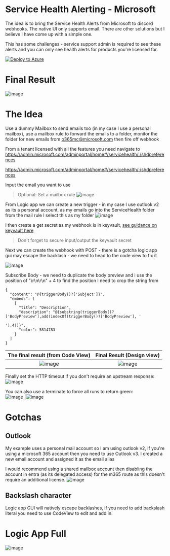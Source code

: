 # Service Health Alerting - Microsoft

The idea is to bring the Service Health Alerts from Microsoft to discord webhooks. The native UI only supports email. There are other solutions but I believe I have come up with a simple one.    

This has some challenges - service support admin is required to see these alerts and you can only see health alerts for products you're licensed for.

[![Deploy to Azure](https://aka.ms/deploytoazurebutton)](https://portal.azure.com/#create/Microsoft.Template/uri/https%3A%2F%2Fraw.githubusercontent.com%2Fjkerai1%2FLogicApps2DiscordWebhook%2Frefs%2Fheads%2Fmain%2FMicrosoftServiceHealthAlerts%2Fazuredeploy.json)

# Final Result  

![image](https://github.com/user-attachments/assets/fa36c5cc-024d-4630-922d-ed2499ef37cf)

# The Idea

Use a dummy Mailbox to send emails too (in my case I use a personal mailbox), use a mailbox rule to forward the emails to a folder, monitor the folder for new emails from o365mc@microsoft.com then fire off webhook   

From a tenant licensed with all the features you need navigate to https://admin.microsoft.com/adminportal/home#/servicehealth/:/shdpreferences

https://admin.microsoft.com/adminportal/home#/servicehealth/:/shdpreferences

Input the email you want to use  

> Optional: Set a mailbox rule ![image](https://github.com/user-attachments/assets/f9640c4c-a1c9-4b37-a561-5e96bfbe14db)

From Logic app we can create a new trigger - in my case I use outlook v2 as its a personal account, as my emails go into the ServiceHealth folder from the mail rule I select this as my folder
![image](https://github.com/user-attachments/assets/d6c293d3-8f90-43d3-8990-8e90a6840d2b)

I then create a get secret as my webhook is in keyvault, [see guidance on keyvault here](https://github.com/jkerai1/LogicApps2DiscordWebhook/tree/main?tab=readme-ov-file#store-webhooks-in-keyvault)
> Don't forget to secure input/output the keyvault secret

Next we can create the webhook with POST - there is a gotcha logic app gui may escape the backlash - we need to head to the code view to fix it

![image](https://github.com/user-attachments/assets/d321f470-7915-49fa-8427-a3a78d46fb6f)

Subscribe Body - we need to duplicate the body preview and i use the position of "\r\n\r\n" + 4 to find the position I need to crop the string from  
```
{
  "content": "@{triggerBody()?['Subject']}",
  "embeds": [
    {
      "title": "Description",
      "description": "@{substring(triggerBody()?['BodyPreview'],add(indexOf(triggerBody()?['BodyPreview'], '

'),4))}",
      "color": 5814783
    }
  ]
}
```
The final result (from Code View)| Final Result (Design view)
:-------------------------:|:-------------------------:
![image](https://github.com/user-attachments/assets/6b9f6f70-8c46-4360-a16a-6f9bbe4e195f)|![image](https://github.com/user-attachments/assets/ecd67164-8a2c-48e8-9cbb-b955b7cde937)

Finally set the HTTP timeout if you don't require an upstream response:
![image](https://github.com/user-attachments/assets/d0190afc-04d2-42f9-bacb-6b651a93543a)

You can also use a terminate to force all runs to return green:  
![image](https://github.com/user-attachments/assets/b3fce2f8-487c-472d-89c3-48172bd05a35) |![image](https://github.com/user-attachments/assets/e93946b1-4d9b-4942-b3bb-6b805816714c)


# Gotchas

## Outlook
My example uses a personal mail account so I am using outlook v2, if you're using a microsoft 365 account then you need to use Outlook v3. I created a new email account and assigned it as the email alias  

I would recommend using a shared mailbox account then disabling the account in entra (as its delegated access) for the m365 route as this doesn't require an additional license.
![image](https://github.com/user-attachments/assets/90661a0f-1471-4f1a-8244-4ae5abada9fd)

## Backslash character
Logic app GUI will natively escape backlashes, if you need to add backslash literal you need to use CodeView to edit and add in.  

# Logic App Full

![image](https://github.com/user-attachments/assets/e5802cf2-adfb-438e-909c-8a0f23ba6686)  

